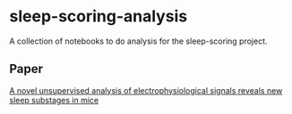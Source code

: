 # sleep-scoring-analysis

A collection of notebooks to do analysis for the sleep-scoring project.

## Paper

<a href="https://journals.plos.org/plosbiology/article?id=10.1371/journal.pbio.2003663">A novel unsupervised analysis of electrophysiological signals reveals new sleep substages in mice</a>

